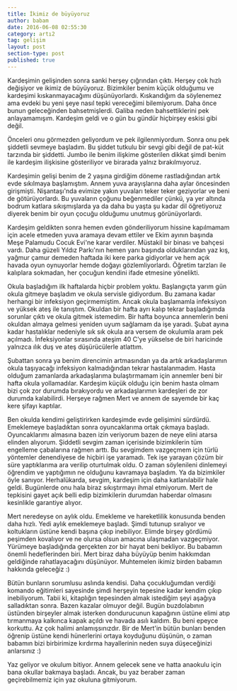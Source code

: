 ```yaml
---
title: İkimiz de büyüyoruz
author: babam
date: 2016-06-08 02:55:30
category: artı2
tag: gelişim
layout: post
section-type: post
published: true
---
```


Kardeşimin gelişinden sonra sanki herşey çığrından çıktı. Herşey çok hızlı değişiyor ve ikimiz de büyüyoruz. Bizimkiler benim küçük olduğumu ve kardeşimi kıskanmayacağımı düşünüyorlardı. Kıskandığım da söylenemez ama evdeki bu yeni şeye nasıl tepki vereceğimi bilemiyorum. Daha önce bunun geleceğinden bahsetmişlerdi. Galiba neden bahsettiklerini pek anlayamamışım. Kardeşim geldi ve o gün bu gündür hiçbirşey eskisi gibi değil.

Önceleri onu görmezden geliyordum ve pek ilgilenmiyordum. Sonra onu pek şiddetli sevmeye başladım. Bu şiddet tutkulu bir sevgi gibi değil de pat-küt tarzında bir şiddetti. Jumbo ile benim ilişkime gösterilen dikkat şimdi benim ile kardeşim ilişkisine gösteriliyor ve birarada yalnız bırakılmıyoruz.

Kardeşimin gelişi benim de 2 yaşına girdiğim döneme rastladığından artık evde sıkılmaya başlamıştım. Annem yuva arayışlarına daha aylar öncesinden girişmişti. Nişantaşı'nda evimize yakın yuvaları teker teker geziyorlar ve beni de götürüyorlardı. Bu yuvaların çoğunu beğenmediler çünkü, ya yer altında bodrum katlara sıkışmışlarda ya da daha bu yaşta şu kadar dil öğretiyoruz diyerek benim bir oyun çocuğu olduğumu unutmuş görünüyorlardı.

Kardeşim geldikten sonra hemen evden gönderiliyorum hissine kapılmamam için acele etmeden yuva aramaya devam ettiler ve Ekim ayının başında Meşe Palamudu Cocuk Evi'ne karar verdiler. Müstakil bir binası ve bahçesi vardı. Daha güzeli Yıldız Parkı'nın hemen yanı başında olduklarından yaz kış, yağmur çamur demeden haftada iki kere parka gidiyorlar ve hem açık havada oyun oynuyorlar hemde doğayı gözlemliyorlardı. Öğretim tarzları ile kalıplara sokmadan, her çocuğun kendini ifade etmesine yönelikti.

Okula başladığım ilk haftalarda hiçbir problem yoktu. Başlangıçta yarım gün okula gitmeye başladım ve okula servisle gidiyordum. Bu zamana kadar herhangi bir infeksiyon geçirmemiştim. Ancak okula başlamamla infeksiyon ve yüksek ateş ile tanıştım. Okuldan bir hafta ayrı kalıp tekrar başladığımda sorunlar çıktı ve okula gitmek istemedim. Bir hafta boyunca annemlerin beni okuldan almaya gelmesi yeniden uyum sağlamam da işe yaradı. Şubat ayına kadar hastalıklar nedeniyle sık sık okula ara versem de okulumla aram pek açılmadı. İnfeksiyonlar sırasında ateşim 40 C'ye yükselse de biri haricinde yalnızca ılık duş ve ateş düşürücülerle atlattım.

Şubattan sonra ya benim direncimin artmasından ya da artık arkadaşlarımın okula taşıyacağı infeksiyon kalmadığından tekrar hastalanmadım. Hasta olduğum zamanlarda arkadaşlarıma bulaştırmamam için annemler beni bir hafta okula yollamadılar. Kardeşim küçük olduğu için benim hasta olmam bizi çok zor durumda bırakıyordu ve arkadaşlarımın kardeşleri de zor durumda kalabilirdi. Herşeye rağmen Mert ve annem de sayemde bir kaç kere şifayı kaptılar.

Ben okulda kendimi geliştirirken kardeşimde evde gelişimini sürdürdü. Emeklemeye başladıktan sonra oyuncaklarıma ortak çıkmaya başladı. Oyuncaklarımı almasına bazen izin veriyorum bazen de neye elini atarsa elinden alıyorum. Şiddetli sevgim zaman içerisinde bizimkilerin tüm engelleme çabalarına rağmen arttı. Bu sevgimdem vazgeçmem için türlü yöntemler denendiyese de hiçbiri işe yaramadı. Tek işe yarayan çözüm bir süre yaptıklarıma ara verilip oturtulmak oldu. O zaman söylenileni dinlemeyi öğrendim ve yaptığımın ne olduğunu kavramaya başladım. Ya da bizimkiler öyle sanıyor. Herhalükarda, sevgim, kardeşim için daha katlanılabilir hale geldi. Bugünlerde onu hala biraz sıkıştırmayı ihmal etmiyorum. Mert de tepkisini gayet açık belli edip bizimkilerin durumdan haberdar olmasını kesinlikle garantiye alıyor.

Mert neredeyse on aylık oldu. Emekleme ve hareketlilik konusunda benden daha hızlı. Yedi aylık emeklemeye başladı. Şimdi tutunup sıralıyor ve koltukların üstüne kendi başına çıkıp inebiliyor. Elimde birşey gördümü peşimden kovalıyor ve ne olursa olsun amacına ulaşmadan vazgeçmiyor. Yürümeye başladığında gerçekten zor bir hayat beni bekliyor. Bu babamın önemli hedeflerinden biri. Mert biraz daha büyüyüp benim hakkımdan geldiğinde rahatlayacağını düşünüyor. Muhtemelen ikimiz birden babamın hakkında geleceğiz :)

Bütün bunların sorumlusu aslında kendisi. Daha çocukluğumdan verdiği komando eğitimleri sayesinde şimdi herşeyin tepesine kadar kendim çıkıp inebiliyorum. Tabii ki, kitaplığın tepesinden almak istediğim şeyi aşağıya salladıktan sonra. Bazen kazalar olmuyor değil. Bugün buzdolabının üstünden birşeyler almak isterken dondurucunun kapağının üstüne elimi atıp tırmanmaya kalkınca kapak açıldı ve havada asılı kaldım. Bu beni epeyce korkuttu. Az çok halimi anlamışsınızdır. Bir de Mert'in bütün bunları benden öğrenip üstüne kendi hünerlerini ortaya koyduğunu düşünün, o zaman babamın bizi birbirimize kırdırma hayallerinin neden suya düşeceğinizi anlarsınız :)

Yaz geliyor ve okulum bitiyor. Annem gelecek sene ve hatta anaokulu için bana okullar bakmaya başladı. Ancak, bu yaz beraber zaman geçirebilmemiz için yaz okuluna gitmiyorum.
